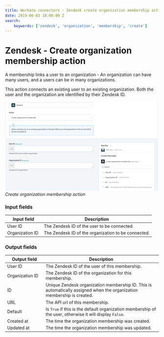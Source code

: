 ```yaml
---
title: Workato connectors - Zendesk create organization membership action
date: 2019-06-03 18:00:00 Z
search:
    keywords: ['zendesk', 'organization', 'membership', 'create']
---
```


# Zendesk - Create organization membership action
A membership links a user to an organization - An organization can have many users, and a users can be in many organizations.

This action connects an existing user to an existing organization. Both the user and the organization are identified by their Zendesk ID.

![Create organization membership action](/assets/images/connectors/zendesk/create-organization-membership.png)
*Create organization membership action*

### Input fields
<table class="unchanged rich-diff-level-one">
  <thead>
    <tr>
      <th width='25%'>Input field</th>
      <th>Description</th>
    </tr>
  </thead>
  <tbody>
    <tr>
      <td>User ID</td>
      <td>
        The Zendesk ID of the user to be connected.
      </td>
    </tr>
    <tr>
      <td>Organization ID</td>
      <td>
        The Zendesk ID of the organization to be connected.
      </td>
    </tr>
  </tbody>
</table>

### Output fields
<table class="unchanged rich-diff-level-one">
  <thead>
    <tr>
      <th width='25%'>Output field</th>
      <th>Description</th>
    </tr>
  </thead>
  <tbody>
    <tr>
      <td>User ID</td>
      <td>
        The Zendesk ID of the user of this membership.
      </td>
    </tr>
    <tr>
      <td>Organization ID</td>
      <td>
        The Zendesk ID of the organization for this membership.
      </td>
    </tr>
    <tr>
      <td>ID</td>
      <td>
        Unique Zendesk organization membership ID. This is automatically assigned when the organization membership is created.
      </td>
    </tr>  
    <tr>
      <td>URL</td>
      <td>
        The API url of this membership.
      </td>
    </tr>
    <tr>
      <td>Default</td>
      <td>
        Is <code>True</code> if this is the default organization membership of the user, otherwise it will display <code>False</code>.
      </td>
    </tr>
    <tr>
      <td>Created at</td>
      <td>
        The time the organization membership was created.
      </td>
    </tr>
    <tr>
      <td>Updated at</td>
      <td>
        The time the organization membership was updated.
      </td>
    </tr>
  </tbody>
</table>
